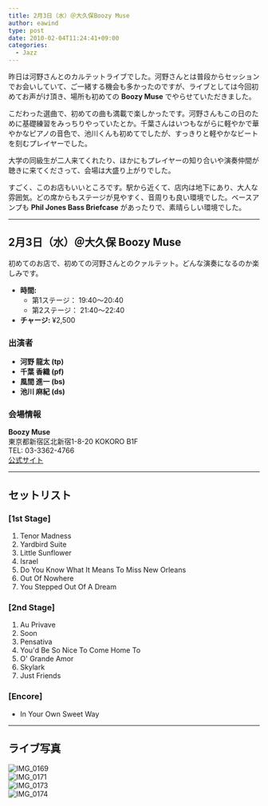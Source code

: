 ```yaml
---
title: 2月3日（水）＠大久保Boozy Muse
author: eawind
type: post
date: 2010-02-04T11:24:41+09:00
categories:
  - Jazz
---
```

昨日は河野さんとのカルテットライブでした。河野さんとは普段からセッションでお会いしていて、ご一緒する機会も多かったのですが、ライブとしては今回初めてお声がけ頂き、場所も初めての **Boozy Muse** でやらせていただきました。

こだわった選曲で、初めての曲も満載で楽しかったです。河野さんもこの日のために基礎練習をみっちりやっていたとか。千葉さんはいつもながらに軽やかで華やかなピアノの音色で、池川くんも初めてでしたが、すっきりと軽やかなビートを刻むプレイヤーでした。

大学の同級生が二人来てくれたり、ほかにもプレイヤーの知り合いや演奏仲間が聴きに来てくださって、会場は大盛り上がりでした。

すごく、このお店もいいところです。駅から近くて、店内は地下にあり、大人な雰囲気。どの席からもステージが見やすく、音周りも良い環境でした。ベースアンプも **Phil Jones Bass Briefcase** があったりで、素晴らしい環境でした。

---

## 2月3日（水）＠大久保 Boozy Muse

初めてのお店で、初めての河野さんとのクァルテット。どんな演奏になるのか楽しみです。

- **時間:**  
  - 第1ステージ： 19:40～20:40  
  - 第2ステージ： 21:40～22:40  
- **チャージ:** ¥2,500  

### 出演者
- **河野 龍太 (tp)**  
- **千葉 香織 (pf)**  
- **風間 進一 (bs)**  
- **池川 麻紀 (ds)**  

### 会場情報
**Boozy Muse**  
東京都新宿区北新宿1-8-20 KOKORO B1F  
TEL: 03-3362-4766  
[公式サイト](http://www.boozy-muse.com/)  

---

## セットリスト

### [1st Stage]
1. Tenor Madness  
2. Yardbird Suite  
3. Little Sunflower  
4. Israel  
5. Do You Know What It Means To Miss New Orleans  
6. Out Of Nowhere  
7. You Stepped Out Of A Dream  

### [2nd Stage]
1. Au Privave  
2. Soon  
3. Pensativa  
4. You'd Be So Nice To Come Home To  
5. O' Grande Amor  
6. Skylark  
7. Just Friends  

### [Encore]
- In Your Own Sweet Way  

---

## ライブ写真

![IMG_0169](/img/2010/02/IMG_0169.jpg)  
![IMG_0171](/img/2010/02/IMG_0171.jpg)  
![IMG_0173](/img/2010/02/IMG_0173.jpg)  
![IMG_0174](/img/2010/02/IMG_0174.jpg)  
